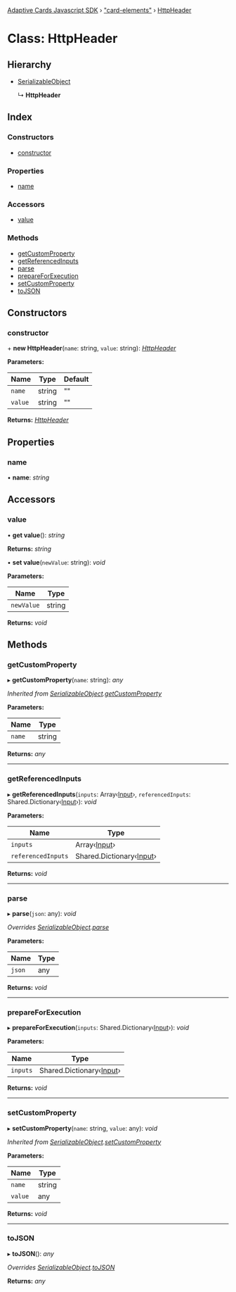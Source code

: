 [Adaptive Cards Javascript SDK](../README.md) › ["card-elements"](../modules/_card_elements_.md) › [HttpHeader](_card_elements_.httpheader.md)

# Class: HttpHeader

## Hierarchy

* [SerializableObject](_card_elements_.serializableobject.md)

  ↳ **HttpHeader**

## Index

### Constructors

* [constructor](_card_elements_.httpheader.md#constructor)

### Properties

* [name](_card_elements_.httpheader.md#name)

### Accessors

* [value](_card_elements_.httpheader.md#value)

### Methods

* [getCustomProperty](_card_elements_.httpheader.md#getcustomproperty)
* [getReferencedInputs](_card_elements_.httpheader.md#getreferencedinputs)
* [parse](_card_elements_.httpheader.md#parse)
* [prepareForExecution](_card_elements_.httpheader.md#prepareforexecution)
* [setCustomProperty](_card_elements_.httpheader.md#setcustomproperty)
* [toJSON](_card_elements_.httpheader.md#tojson)

## Constructors

###  constructor

\+ **new HttpHeader**(`name`: string, `value`: string): *[HttpHeader](_card_elements_.httpheader.md)*

**Parameters:**

Name | Type | Default |
------ | ------ | ------ |
`name` | string | "" |
`value` | string | "" |

**Returns:** *[HttpHeader](_card_elements_.httpheader.md)*

## Properties

###  name

• **name**: *string*

## Accessors

###  value

• **get value**(): *string*

**Returns:** *string*

• **set value**(`newValue`: string): *void*

**Parameters:**

Name | Type |
------ | ------ |
`newValue` | string |

**Returns:** *void*

## Methods

###  getCustomProperty

▸ **getCustomProperty**(`name`: string): *any*

*Inherited from [SerializableObject](_card_elements_.serializableobject.md).[getCustomProperty](_card_elements_.serializableobject.md#getcustomproperty)*

**Parameters:**

Name | Type |
------ | ------ |
`name` | string |

**Returns:** *any*

___

###  getReferencedInputs

▸ **getReferencedInputs**(`inputs`: Array‹[Input](_card_elements_.input.md)›, `referencedInputs`: Shared.Dictionary‹[Input](_card_elements_.input.md)›): *void*

**Parameters:**

Name | Type |
------ | ------ |
`inputs` | Array‹[Input](_card_elements_.input.md)› |
`referencedInputs` | Shared.Dictionary‹[Input](_card_elements_.input.md)› |

**Returns:** *void*

___

###  parse

▸ **parse**(`json`: any): *void*

*Overrides [SerializableObject](_card_elements_.serializableobject.md).[parse](_card_elements_.serializableobject.md#parse)*

**Parameters:**

Name | Type |
------ | ------ |
`json` | any |

**Returns:** *void*

___

###  prepareForExecution

▸ **prepareForExecution**(`inputs`: Shared.Dictionary‹[Input](_card_elements_.input.md)›): *void*

**Parameters:**

Name | Type |
------ | ------ |
`inputs` | Shared.Dictionary‹[Input](_card_elements_.input.md)› |

**Returns:** *void*

___

###  setCustomProperty

▸ **setCustomProperty**(`name`: string, `value`: any): *void*

*Inherited from [SerializableObject](_card_elements_.serializableobject.md).[setCustomProperty](_card_elements_.serializableobject.md#setcustomproperty)*

**Parameters:**

Name | Type |
------ | ------ |
`name` | string |
`value` | any |

**Returns:** *void*

___

###  toJSON

▸ **toJSON**(): *any*

*Overrides [SerializableObject](_card_elements_.serializableobject.md).[toJSON](_card_elements_.serializableobject.md#tojson)*

**Returns:** *any*
